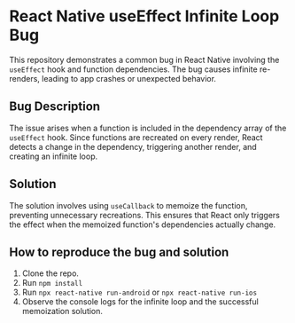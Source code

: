 # React Native useEffect Infinite Loop Bug

This repository demonstrates a common bug in React Native involving the `useEffect` hook and function dependencies.  The bug causes infinite re-renders, leading to app crashes or unexpected behavior.

## Bug Description
The issue arises when a function is included in the dependency array of the `useEffect` hook. Since functions are recreated on every render, React detects a change in the dependency, triggering another render, and creating an infinite loop.

## Solution
The solution involves using `useCallback` to memoize the function, preventing unnecessary recreations. This ensures that React only triggers the effect when the memoized function's dependencies actually change.

## How to reproduce the bug and solution
1. Clone the repo.
2. Run `npm install`
3. Run `npx react-native run-android` or `npx react-native run-ios`
4. Observe the console logs for the infinite loop and the successful memoization solution.